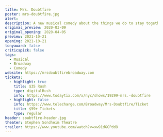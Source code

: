 ```yaml
---
title: Mrs. Doubtfire
poster: mrs-doubtfire.jpg
alert: 
description: A new musical comedy about the things we do to stay together.
original_preview: 2020-03-09
original_opening: 2020-04-05
preview: 2021-10-21
opening: 2021-10-21
tonyaward: false
criticspick: false
tags: 
  - Musical
  - Broadway
  - Comedy
website: https://mrsdoubtfirebroadway.com
tickets:
  - highlight: true
    title: $35 Rush
    type: digitalRush
    info: https://www.todaytix.com/x/nyc/shows/19299-mrs.-doubtfire
  - highlight: false
    info: https://www.telecharge.com/Broadway/Mrs-Doubtfire/Ticket
    title: $59+ Tickets
    type: regular
header: soubtfire-header.jpg
theater: Stephen Sondheim Theatre
trailer: https://www.youtube.com/watch?v=xw91dGGPdd8
---
```

